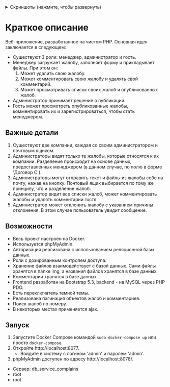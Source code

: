 <details>
<summary>Скриншоты (нажмите, чтобы развернуть)</summary>

![image](https://github.com/SnappsiSnappes/complains/assets/111605401/4963745e-2874-4505-a403-e11e8d4e7e3e)
![image](https://github.com/SnappsiSnappes/complains/assets/111605401/58749dfd-ccd5-4d2f-85a3-89ad9b4229ec)
![image](https://github.com/SnappsiSnappes/complains/assets/111605401/d281070a-d825-4528-9b19-0d8944f1997b)
![image](https://github.com/SnappsiSnappes/complains/assets/111605401/c30b952e-609b-4d6f-9a04-e6b5d27ccb7e)
![image](https://github.com/SnappsiSnappes/complains/assets/111605401/e718722e-b078-4abc-8fae-d9b518d788be)


</details>



# Краткое описание
Веб-приложение, разработанное на чистом PHP. Основная идея заключается в следующем:
- Существуют 3 роли: менеджер, администратор и гость.
- Менеджер загружает жалобу, заполняет форму и прикладывает файлы. При этом он:
  1) Может удалить свою жалобу.
  2) Может комментировать свою жалобу и удалять свой комментарий.
  3) Может просматривать список своих жалоб и опубликованных жалоб.
- Администратор принимает решение о публикации.
- Гость может просмотреть опубликованные жалобы, комментировать их и зарегистрироваться, чтобы стать менеджером.

## Важные детали
1) Существуют две компании, каждая со своим администратором и почтовым ящиком.
2) Администраторы видят только те жалобы, которые относятся к их компании. Разделение происходит на основе данных, предоставленных менеджером (в данном случае, по полю в форме 'Договор С').
3) Администраторы могут отправить текст и файлы из жалобы себе на почту, нажав на кнопку. Почтовый ящик выбирается по тому же принципу, что и разделение жалоб.
4) Администратор видит все списки жалоб, может комментировать жалобы и удалять комментарии гостя.
5) Администратор может отклонить жалобу с указанием причины отклонения. В этом случае пользователь увидит сообщение.

## Возможности
- Весь проект настроен на Docker.
- Используется phpMyAdmin.
- Авторизация реализована с использованием реляционной базы данных.
- Роли с дозированным контролем доступа.
- Хранение файлов взаимодействует с базой данных. Сами файлы хранятся в папке img, а названия файлов хранятся в базе данных.
- Комментарии хранятся в базе данных.
- Frontend разработан на Bootstrap 5.3, backend - на MySQL через PHP PDO.
- Есть переключатель темной темы.
- Реализована пагинация объектов жалоб и комментариев.
- Поиск жалоб по номеру.
- В некоторых местах применяется ajax.

## Запуск
1) Запустите Docker Compose командой `sudo docker-compose up` или просто `docker-compose`.
2) Откройте http://localhost:8077.
   - Войдите в систему с логином 'admin' и паролем 'admin'.
3) phpMyAdmin доступен по адресу http://localhost:8078/.
  - Сервер: db_service_complains
  - root
  - root


